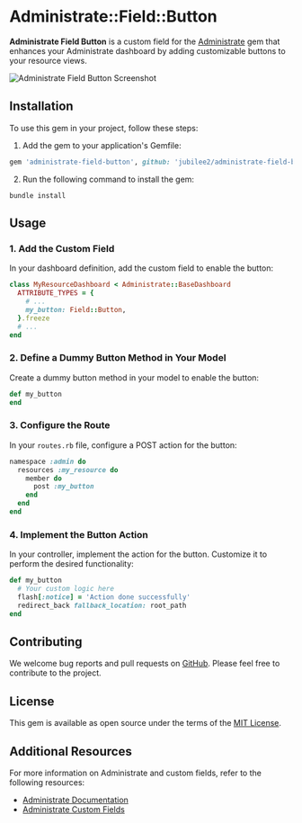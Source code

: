 # Administrate::Field::Button

**Administrate Field Button** is a custom field for the [Administrate](https://github.com/thoughtbot/administrate) gem that enhances your Administrate dashboard by adding customizable buttons to your resource views.

![Administrate Field Button Screenshot](/path/to/screenshot.png)

## Installation

To use this gem in your project, follow these steps:

1. Add the gem to your application's Gemfile:

```ruby
gem 'administrate-field-button', github: 'jubilee2/administrate-field-button'
```

2. Run the following command to install the gem:

```shell
bundle install
```

## Usage

### 1. Add the Custom Field

In your dashboard definition, add the custom field to enable the button:

```ruby
class MyResourceDashboard < Administrate::BaseDashboard
  ATTRIBUTE_TYPES = {
    # ...
    my_button: Field::Button,
  }.freeze
  # ...
end
```

### 2. Define a Dummy Button Method in Your Model

Create a dummy button method in your model to enable the button:

```ruby
def my_button
end
```

### 3. Configure the Route

In your `routes.rb` file, configure a POST action for the button:

```ruby
namespace :admin do
  resources :my_resource do
    member do
      post :my_button
    end
  end
end
```

### 4. Implement the Button Action

In your controller, implement the action for the button. Customize it to perform the desired functionality:

```ruby
def my_button
  # Your custom logic here
  flash[:notice] = 'Action done successfully'
  redirect_back fallback_location: root_path
end
```

## Contributing

We welcome bug reports and pull requests on [GitHub](https://github.com/jubilee2/administrate-field-button). Please feel free to contribute to the project.

## License

This gem is available as open source under the terms of the [MIT License](LICENSE.txt).

## Additional Resources

For more information on Administrate and custom fields, refer to the following resources:

- [Administrate Documentation](https://github.com/thoughtbot/administrate)
- [Administrate Custom Fields](https://github.com/thoughtbot/administrate/blob/main/docs/custom_fields.md)

